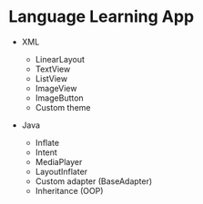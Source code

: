 # Language Learning App

- XML
	- LinearLayout
	- TextView
	- ListView
	- ImageView
	- ImageButton
	- Custom theme

- Java
	- Inflate
	- Intent
	- MediaPlayer
	- LayoutInflater
	- Custom adapter (BaseAdapter)
	- Inheritance (OOP)